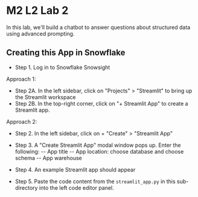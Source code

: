 # M2 L2 Lab 2

In this lab, we'll build a chatbot to answer questions about structured data using advanced prompting.

## Creating this App in Snowflake
- Step 1. Log in to Snowflake Snowsight

Approach 1:

- Step 2A. In the left sidebar, click on "Projects" > "Streamlit" to bring up the Streamlit workspace
- Step 2B. In the top-right corner, click on "+ Streamlit App" to create a Streamlit app.

Approach 2:

- Step 2. In the left sidebar, click on + "Create" > "Streamlit App"

- Step 3. A "Create Streamlit App" modal window pops up. Enter the following:
 -- App title
 -- App location: choose database and choose schema
 -- App warehouse

- Step 4. An example Streamlit app should appear
- Step 5. Paste the code content from the `streamlit_app.py` in this sub-directory into the left code editor panel.
